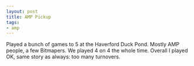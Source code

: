 ```yaml
---
layout: post
title: AMP Pickup
tags:
- amp
---
```


Played a bunch of games to 5 at the Haverford Duck Pond. Mostly AMP people, a few Bitmapers. We played 4 on 4 the whole time. Overall I played OK, same story as always: too many turnovers. 
